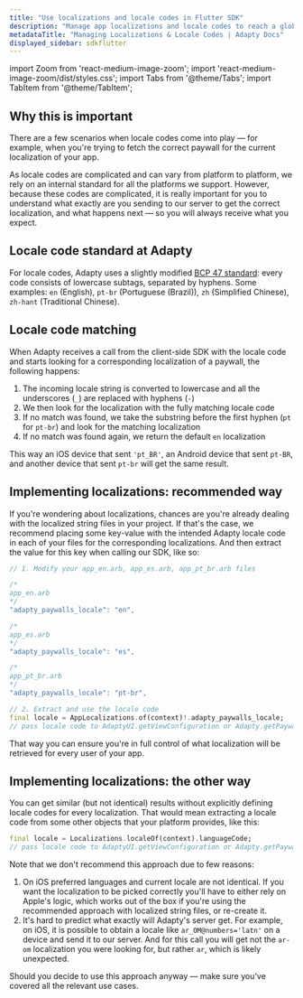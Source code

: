 ```yaml
---
title: "Use localizations and locale codes in Flutter SDK"
description: "Manage app localizations and locale codes to reach a global audience."
metadataTitle: "Managing Localizations & Locale Codes | Adapty Docs"
displayed_sidebar: sdkflutter
---
```


import Zoom from 'react-medium-image-zoom';
import 'react-medium-image-zoom/dist/styles.css';
import Tabs from '@theme/Tabs';
import TabItem from '@theme/TabItem'; 

## Why this is important

There are a few scenarios when locale codes come into play — for example, when you're trying to fetch the correct paywall for the current localization of your app.

As locale codes are complicated and can vary from platform to platform, we rely on an internal standard for all the platforms we support. However, because these codes are complicated, it is really important for you to understand what exactly are you sending to our server to get the correct localization, and what happens next — so you will always receive what you expect.

## Locale code standard at Adapty

For locale codes, Adapty uses a slightly modified [BCP 47 standard](https://en.wikipedia.org/wiki/IETF_language_tag): every code consists of lowercase subtags, separated by hyphens. Some examples: `en` (English), `pt-br` (Portuguese (Brazil)), `zh` (Simplified Chinese), `zh-hant` (Traditional Chinese).

## Locale code matching

When Adapty receives a call from the client-side SDK with the locale code and starts looking for a corresponding localization of a paywall, the following happens:

1. The incoming locale string is converted to lowercase and all the underscores (`_`) are replaced with hyphens (`-`)
2. We then look for the localization with the fully matching locale code
3. If no match was found, we take the substring before the first hyphen (`pt` for `pt-br`) and look for the matching localization
4. If no match was found again, we return the default `en` localization

This way an iOS device that sent `'pt_BR'`, an Android device that sent `pt-BR`, and another device that sent `pt-br` will get the same result.

## Implementing localizations: recommended way

If you're wondering about localizations, chances are you're already dealing with the localized string files in your project. If that's the case, we recommend placing some key-value with the intended Adapty locale code in each of your files for the corresponding localizations. And then extract the value for this key when calling our SDK, like so:

```dart showLineNumbers
// 1. Modify your app_en.arb, app_es.arb, app_pt_br.arb files

/*
app_en.arb
*/
"adapty_paywalls_locale": "en",

/*
app_es.arb
*/
"adapty_paywalls_locale": "es",

/*
app_pt_br.arb
*/
"adapty_paywalls_locale": "pt-br",

// 2. Extract and use the locale code
final locale = AppLocalizations.of(context)!.adapty_paywalls_locale;
// pass locale code to AdaptyUI.getViewConfiguration or Adapty.getPaywall method
```


That way you can ensure you're in full control of what localization will be retrieved for every user of your app.

## Implementing localizations: the other way

You can get similar (but not identical) results without explicitly defining locale codes for every localization. That would mean extracting a locale code from some other objects that your platform provides, like this:


```dart showLineNumbers
final locale = Localizations.localeOf(context).languageCode;
// pass locale code to AdaptyUI.getViewConfiguration or Adapty.getPaywall method
```

Note that we don't recommend this approach due to few reasons:

1. On iOS preferred languages and current locale are not identical. If you want the localization to be picked correctly you'll have to either rely on Apple's logic, which works out of the box if you're using the recommended approach with localized string files, or re-create it.
2. It's hard to predict what exactly will Adapty's server get. For example, on iOS, it is possible to obtain a locale like `ar_OM@numbers='latn'` on a device and send it to our server. And for this call you will get not the `ar-om` localization you were looking for, but rather `ar`, which is likely unexpected.

Should you decide to use this approach anyway — make sure you've covered all the relevant use cases. 